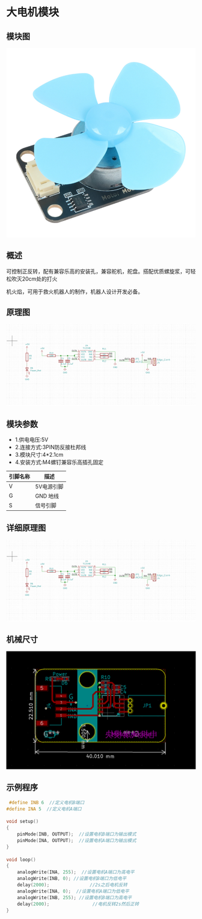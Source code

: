 # 大电机模块

## 模块图

![电机风扇](highPowerMotorModule/bigMotor.jpg)

## 概述

可控制正反转，配有兼容乐高的安装孔，兼容舵机，舵盘。搭配优质螺旋浆，可轻松吹灭20cm处的打火

机火焰，可用于救火机器人的制作，机器人设计开发必备。

## 原理图

![1](highPowerMotorModule/1.png)

## 模块参数

* 1.供电电压:5V
* 2.连接方式:3PIN防反接杜邦线
* 3.模块尺寸:4*2.1cm
* 4.安装方式:M4螺钉兼容乐高插孔固定

| 引脚名称 | 描述       |
| -------- | ---------- |
| V        | 5V电源引脚 |
| G        | GND 地线   |
| S        | 信号引脚   |

## 详细原理图

![1](highPowerMotorModule/1.png)

## 机械尺寸

![2](highPowerMotorModule/2.png)

## 示例程序

```c
 #define INB 6  //定义电机B端口
#define INA 5  //定义电机A端口

void setup()
{
    pinMode(INB, OUTPUT);  //设置电机B端口为输出模式
    pinMode(INA, OUTPUT);  //设置电机A端口为输出模式 
}

void loop()
{         
    analogWrite(INA, 255);  //设置电机A端口为高电平
	analogWrite(INB, 0); //设置电机B端口为低电平
	delay(2000);               //2s之后电机反转
    analogWrite(INA, 0);  //设置电机A端口为低电平
    analogWrite(INB, 255); //设置电机B端口为高电平
	delay(2000);                //电机反转2s然后正转
}
```

